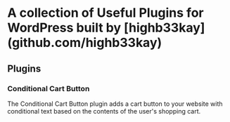 # A collection of Useful Plugins for WordPress built by [highb33kay] (github.com/highb33kay)

## Plugins

### Conditional Cart Button

The Conditional Cart Button plugin adds a cart button to your website with conditional text based on the contents of the user's shopping cart.

